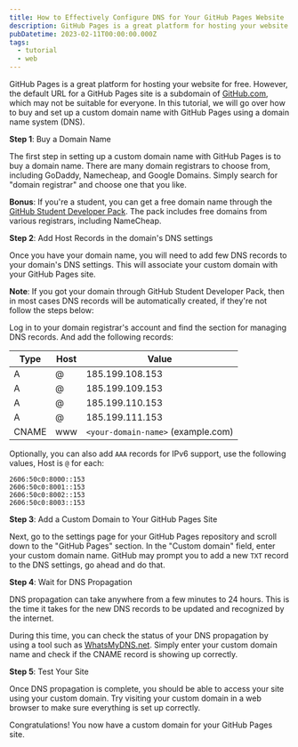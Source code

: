 ```yaml
---
title: How to Effectively Configure DNS for Your GitHub Pages Website
description: GitHub Pages is a great platform for hosting your website for free. However, the default URL for a GitHub Pages site is a subdomain of GitHub.com, which may not be suitable or desirable for everyone. In this tutorial, we will go over how to buy and set up a custom domain name with GitHub Pages using a domain name system (DNS).
pubDatetime: 2023-02-11T00:00:00.000Z
tags:
  - tutorial
  - web
---
```


GitHub Pages is a great platform for hosting your website for free. However, the default URL for a GitHub Pages site is a subdomain of [GitHub.com](http://GitHub.com), which may not be suitable for everyone. In this tutorial, we will go over how to buy and set up a custom domain name with GitHub Pages using a domain name system (DNS).

**Step 1**: Buy a Domain Name

The first step in setting up a custom domain name with GitHub Pages is to buy a domain name. There are many domain registrars to choose from, including GoDaddy, Namecheap, and Google Domains. Simply search for "domain registrar" and choose one that you like.

**Bonus**: If you're a student, you can get a free domain name through the [GitHub Student Developer Pack](https://education.github.com/pack). The pack includes free domains from various registrars, including NameCheap.

**Step 2**: Add Host Records in the domain's DNS settings

Once you have your domain name, you will need to add few DNS records to your domain's DNS settings. This will associate your custom domain with your GitHub Pages site.

**Note**: If you got your domain through GitHub Student Developer Pack, then in most cases DNS records will be automatically created, if they're not follow the steps below:

Log in to your domain registrar's account and find the section for managing DNS records. And add the following records:

| Type  | Host | Value                              |
| ----- | ---- | ---------------------------------- |
| A     | @    | 185.199.108.153                    |
| A     | @    | 185.199.109.153                    |
| A     | @    | 185.199.110.153                    |
| A     | @    | 185.199.111.153                    |
| CNAME | www  | `<your-domain-name>` (example.com) |

Optionally, you can also add `AAA` records for IPv6 support, use the following values, Host is `@` for each:

```plaintext
2606:50c0:8000::153
2606:50c0:8001::153
2606:50c0:8002::153
2606:50c0:8003::153
```

**Step 3**: Add a Custom Domain to Your GitHub Pages Site

Next, go to the settings page for your GitHub Pages repository and scroll down to the "GitHub Pages" section. In the "Custom domain" field, enter your custom domain name. GitHub may prompt you to add a new `TXT` record to the DNS settings, go ahead and do that.

**Step 4**: Wait for DNS Propagation

DNS propagation can take anywhere from a few minutes to 24 hours. This is the time it takes for the new DNS records to be updated and recognized by the internet.

During this time, you can check the status of your DNS propagation by using a tool such as [WhatsMyDNS.net](http://WhatsMyDNS.net). Simply enter your custom domain name and check if the CNAME record is showing up correctly.

**Step 5**: Test Your Site

Once DNS propagation is complete, you should be able to access your site using your custom domain. Try visiting your custom domain in a web browser to make sure everything is set up correctly.

Congratulations! You now have a custom domain for your GitHub Pages site.
